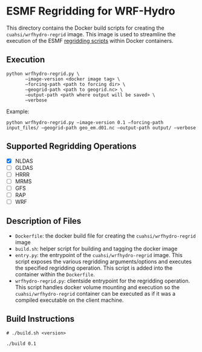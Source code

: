 # ESMF Regridding for WRF-Hydro

This directory contains the Docker build scripts for creating the `cuahsi/wrfhydro-regrid` image. This image is used to streamline the execution of the ESMF [regridding scripts](https://ral.ucar.edu/projects/wrf_hydro/regridding-scripts) within Docker containers. 

## Execution

```
python wrfhydro-regrid.py \ 
       —image-version <docker image tag> \
       —forcing-path <path to forcing dir> \
       —geogrid-path <path to geogrid.nc> \
       —output-path <path where output will be saved> \
       —verbose
```

Example:

```
python wrfhydro-regrid.py —image-version 0.1 —forcing-path input_files/ —geogrid-path geo_em.d01.nc —output-path output/ —verbose
```

## Supported Regridding Operations
- [x] NLDAS
- [ ] GLDAS
- [ ] HRRR
- [ ] MRMS
- [ ] GFS
- [ ] RAP
- [ ] WRF

## Description of Files

- `Dockerfile`: the docker build file for creating the `cuahsi/wrfhydro-regrid` image
- `build.sh`: helper script for building and tagging the docker image
- `entry.py`: the entrypoint of the `cuahsi/wrfhydro-regrid` image. This script exposes the various regridding arguments/options and executes the specified regridding operation. This script is added into the container within the `Dockerfile`.
- `wrfhydro-regrid.py`: clientside entrypoint for the regridding operation. This script handles docker volume mounting and execution so the `cuahsi/wrfhydro-regrid` container can be executed as if it was a compiled executable on the client machine.

## Build Instructions

```
# ./build.sh <version>

./build 0.1
```
